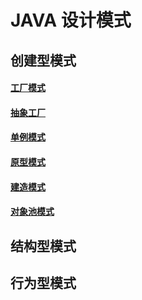 # JAVA 设计模式

## 创建型模式
#### [工厂模式](src/main/java/com/steven/design/pattern/creational/factory_method/README.md)
#### [抽象工厂](src/main/java/com/steven/design/pattern/creational/abstract_factory/README.md)
#### [单例模式](src/main/java/com/steven/design/pattern/creational/singleton/README.md)
#### [原型模式]()
#### [建造模式]()
#### [对象池模式]()
## 结构型模式



## 行为型模式